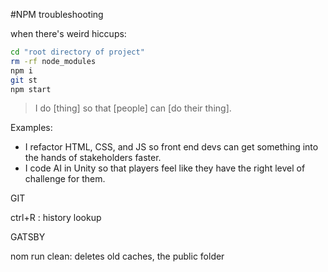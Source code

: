 #NPM troubleshooting



when there's weird hiccups: 

```bash
cd "root directory of project"
rm -rf node_modules
npm i
git st
npm start
```

> I do [thing] so that [people] can [do their thing]. 

Examples:

- I refactor HTML, CSS, and JS so front end devs can get something into the hands of stakeholders faster. 
- I code AI in Unity so that players feel like they have the right level of challenge for them.





GIT

ctrl+R : history lookup



GATSBY

nom run clean: deletes old caches, the public folder